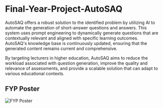 # Final-Year-Project-AutoSAQ
AutoSAQ offers a robust solution to the identified problem by utilizing AI to automate the generation of short-answer questions and answers. This system uses prompt engineering to dynamically generate questions that are contextually relevant and aligned with specific learning outcomes. AutoSAQ's knowledge base is continuously updated, ensuring that the generated content remains current and comprehensive.

By targeting lecturers in higher education, AutoSAQ aims to reduce the workload associated with question generation, improve the quality and relevance of assessments, and provide a scalable solution that can adapt to various educational contexts.

## FYP Poster
![FYP Poster](https://github.com/user-attachments/assets/304a3636-8881-4b5f-b31f-17bd85a9afd2)
